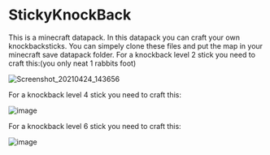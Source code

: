 # StickyKnockBack
This is a minecraft datapack. In this datapack you can craft your own knockbacksticks.
You can simpely clone these files and put the map in your minecraft save datapack folder.
For a knockback level 2 stick you need to craft this:(you only neat 1 rabbits foot)

![Screenshot_20210424_143656](https://user-images.githubusercontent.com/60816194/115959056-9b60cb00-a50a-11eb-89ea-15d2a791e7db.png)

For a knockback level 4 stick you need to craft this:

![image](https://user-images.githubusercontent.com/60816194/115967866-4b4b2e00-a535-11eb-8104-2d15274341c9.png)

For a knockback level 6 stick you need to craft this:

![image](https://user-images.githubusercontent.com/60816194/115967851-353d6d80-a535-11eb-8c75-4d3691116277.png)

